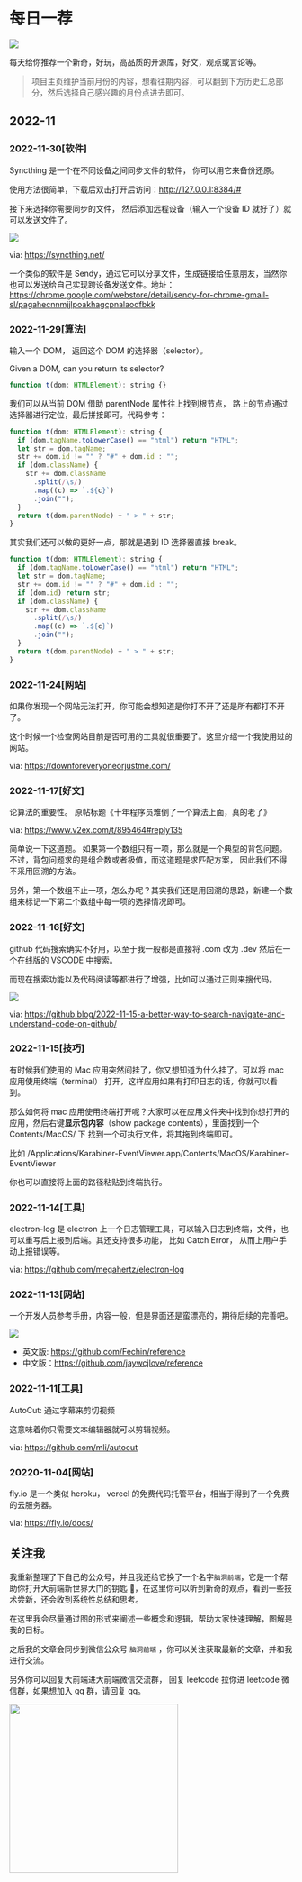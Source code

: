 # 每日一荐

![](https://p.ipic.vip/ptsz11.jpg)

每天给你推荐一个新奇，好玩，高品质的开源库，好文，观点或言论等。

> 项目主页维护当前月份的内容，想看往期内容，可以翻到下方历史汇总部分，然后选择自己感兴趣的月份点进去即可。

## 2022-11

### 2022-11-30[软件]

Syncthing 是一个在不同设备之间同步文件的软件， 你可以用它来备份还原。

使用方法很简单，下载后双击打开后访问：http://127.0.0.1:8384/#

接下来选择你需要同步的文件， 然后添加远程设备（输入一个设备 ID 就好了）就可以发送文件了。

![](https://p.ipic.vip/arcjyh.jpg)

via: https://syncthing.net/

一个类似的软件是 Sendy，通过它可以分享文件，生成链接给任意朋友，当然你也可以发送给自己实现跨设备发送文件。地址：https://chrome.google.com/webstore/detail/sendy-for-chrome-gmail-sl/pagahecnnmjjlpoakhagcpnalaodfbkk

### 2022-11-29[算法]

输入一个 DOM， 返回这个 DOM 的选择器（selector）。

Given a DOM, can you return its selector?

```js
function t(dom: HTMLElement): string {}
```

我们可以从当前 DOM 借助 parentNode 属性往上找到根节点， 路上的节点通过选择器进行定位，最后拼接即可。代码参考：

```js
function t(dom: HTMLElement): string {
  if (dom.tagName.toLowerCase() == "html") return "HTML";
  let str = dom.tagName;
  str += dom.id != "" ? "#" + dom.id : "";
  if (dom.className) {
    str += dom.className
      .split(/\s/)
      .map((c) => `.${c}`)
      .join("");
  }
  return t(dom.parentNode) + " > " + str;
}
```

其实我们还可以做的更好一点，那就是遇到 ID 选择器直接 break。

```js
function t(dom: HTMLElement): string {
  if (dom.tagName.toLowerCase() == "html") return "HTML";
  let str = dom.tagName;
  str += dom.id != "" ? "#" + dom.id : "";
  if (dom.id) return str;
  if (dom.className) {
    str += dom.className
      .split(/\s/)
      .map((c) => `.${c}`)
      .join("");
  }
  return t(dom.parentNode) + " > " + str;
}
```

### 2022-11-24[网站]

如果你发现一个网站无法打开，你可能会想知道是你打不开了还是所有都打不开了。

这个时候一个检查网站目前是否可用的工具就很重要了。这里介绍一个我使用过的网站。

via: https://downforeveryoneorjustme.com/

### 2022-11-17[好文]

论算法的重要性。 原帖标题《十年程序员难倒了一个算法上面，真的老了》

via: https://www.v2ex.com/t/895464#reply135

简单说一下这道题。 如果第一个数组只有一项，那么就是一个典型的背包问题。 不过，背包问题求的是组合数或者极值，而这道题是求匹配方案， 因此我们不得不采用回溯的方法。

另外，第一个数组不止一项，怎么办呢？其实我们还是用回溯的思路，新建一个数组来标记一下第二个数组中每一项的选择情况即可。

### 2022-11-16[好文]

github 代码搜索确实不好用，以至于我一般都是直接将 .com 改为 .dev 然后在一个在线版的 VSCODE 中搜索。

而现在搜索功能以及代码阅读等都进行了增强，比如可以通过正则来搜代码。

![](https://p.ipic.vip/lj25qz.jpg)

via: https://github.blog/2022-11-15-a-better-way-to-search-navigate-and-understand-code-on-github/

### 2022-11-15[技巧]

有时候我们使用的 Mac 应用突然间挂了，你又想知道为什么挂了。可以将 mac 应用使用终端（terminal） 打开，这样应用如果有打印日志的话，你就可以看到。

那么如何将 mac 应用使用终端打开呢？大家可以在应用文件夹中找到你想打开的应用，然后右键**显示包内容**（show package contents），里面找到一个 Contents/MacOS/ 下 找到一个可执行文件，将其拖到终端即可。

比如 /Applications/Karabiner-EventViewer.app/Contents/MacOS/Karabiner-EventViewer

你也可以直接将上面的路径粘贴到终端执行。

### 2022-11-14[工具]

electron-log 是 electron 上一个日志管理工具，可以输入日志到终端，文件，也可以重写后上报到后端。其还支持很多功能， 比如 Catch Error， 从而上用户手动上报错误等。

via: https://github.com/megahertz/electron-log

### 2022-11-13[网站]

一个开发人员参考手册，内容一般，但是界面还是蛮漂亮的，期待后续的完善吧。

![](https://p.ipic.vip/lj25qz.jpg)

- 英文版: https://github.com/Fechin/reference
- 中文版：https://github.com/jaywcjlove/reference

### 2022-11-11[工具]

AutoCut: 通过字幕来剪切视频

这意味着你只需要文本编辑器就可以剪辑视频。

via: https://github.com/mli/autocut

### 20220-11-04[网站]

fly.io 是一个类似 heroku， vercel 的免费代码托管平台，相当于得到了一个免费的云服务器。

via: https://fly.io/docs/

## 关注我

我重新整理了下自己的公众号，并且我还给它换了一个名字`脑洞前端`，它是一个帮助你打开大前端新世界大门的钥匙 🔑，在这里你可以听到新奇的观点，看到一些技术尝新，还会收到系统性总结和思考。

在这里我会尽量通过图的形式来阐述一些概念和逻辑，帮助大家快速理解，图解是我的目标。

之后我的文章会同步到微信公众号 `脑洞前端` ，你可以关注获取最新的文章，并和我进行交流。

另外你可以回复大前端进大前端微信交流群， 回复 leetcode 拉你进 leetcode 微信群，如果想加入 qq 群，请回复 qq。

<img width="300" src="https://p.ipic.vip/bp35i7.jpg">
